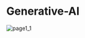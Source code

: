 # Generative-AI

![page1_1](https://github.com/user-attachments/assets/b05b1dcd-12e3-4929-a627-5368e526cfe2)
